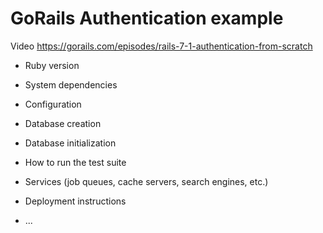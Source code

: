 # GoRails Authentication example

Video https://gorails.com/episodes/rails-7-1-authentication-from-scratch



* Ruby version

* System dependencies

* Configuration

* Database creation

* Database initialization

* How to run the test suite

* Services (job queues, cache servers, search engines, etc.)

* Deployment instructions

* ...
